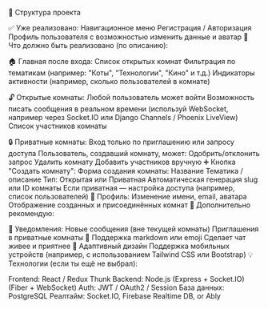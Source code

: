 🔧 Структура проекта

✅ Уже реализовано:
Навигационное меню
Регистрация / Авторизация
Профиль пользователя с возможностью изменить данные и аватар
📌 Что должно быть реализовано (по описанию):

🏠 Главная после входа:
Список открытых комнат
Фильтрация по тематикам (например: "Коты", "Технологии", "Кино" и т.д.)
Индикаторы активности (например, сколько пользователей в комнате)

🔓 Открытые комнаты:
Любой пользователь может войти
Возможность писать сообщения в реальном времени (используй WebSocket, например через Socket.IO или Django Channels / Phoenix LiveView)
Список участников комнаты

🔒 Приватные комнаты:
Вход только по приглашению или запросу доступа
Пользователь, создавший комнату, может:
Одобрить/отклонить запрос
Удалить комнату
Добавить участников вручную
➕ Кнопка "Создать комнату":
Форма создания комнаты:
Название
Тематика / описание
Тип: Открытая или Приватная
Автоматическая генерация slug или ID комнаты
Если приватная — настройка доступа (например, список пользователей)
👥 Профиль:
Изменение имени, email, аватара
Отображение созданных и присоединённых комнат
🧩 Дополнительно рекомендую:

🔔 Уведомления:
Новые сообщения (вне текущей комнаты)
Приглашения в приватные комнаты
💬 Поддержка markdown или emoji
Сделает чат живее и приятнее
📱 Адаптивный дизайн
Поддержка мобильных устройств (например, с использованием Tailwind CSS или Bootstrap)
💡 Технологии (если ты ещё не выбрал):

Frontend: React / Redux Thunk
Backend: Node.js (Express + Socket.IO) (Fiber + WebSocket)
Auth: JWT / OAuth2 / Session
База данных: PostgreSQL 
Реалтайм: Socket.IO, Firebase Realtime DB, or Ably
